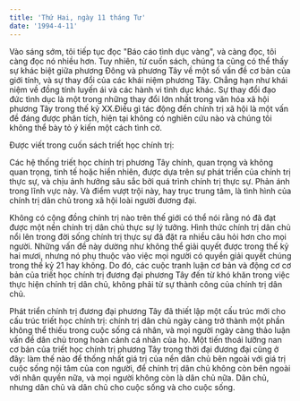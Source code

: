 ```yaml
---
title: 'Thứ Hai, ngày 11 tháng Tư'
date: '1994-4-11'
---
```


Vào sáng sớm, tôi tiếp tục đọc "Báo cáo tình dục vàng", và càng đọc, tôi càng đọc nó nhiều hơn. Tuy nhiên, từ cuốn sách, chúng ta cũng có thể thấy sự khác biệt giữa phương Đông và phương Tây về một số vấn đề cơ bản của giới tính, và sự thay đổi của các khái niệm phương Tây. Chẳng hạn như khái niệm về đồng tính luyến ái và các hành vi tình dục khác. Sự thay đổi đạo đức tình dục là một trong những thay đổi lớn nhất trong văn hóa xã hội phương Tây trong thế kỷ XX.Điều gì tác động đến chính trị xã hội là một vấn đề đáng được phân tích, hiện tại không có nghiên cứu nào và chúng tôi không thể bày tỏ ý kiến ​​một cách tình cờ.

Được viết trong cuốn sách triết học chính trị:

Các hệ thống triết học chính trị phương Tây chính, quan trọng và không quan trọng, tinh tế hoặc hiển nhiên, được dựa trên sự phát triển của chính trị thực sự, và chịu ảnh hưởng sâu sắc bởi quá trình chính trị thực sự. Phản ánh trong lĩnh vực này. Và điểm vượt trội này, hay trục trung tâm, là tình hình của chính trị dân chủ trong xã hội loài người đương đại.

Không có cộng đồng chính trị nào trên thế giới có thể nói rằng nó đã đạt được một nền chính trị dân chủ thực sự lý tưởng. Hình thức chính trị dân chủ nổi lên trong đời sống chính trị thực sự đã đặt ra nhiều câu hỏi hơn cho mọi người. Những vấn đề này dường như không thể giải quyết được trong thế kỷ hai mươi, nhưng nó phụ thuộc vào việc mọi người có quyền giải quyết chúng trong thế kỷ 21 hay không. Do đó, các cuộc tranh luận cơ bản và động cơ cơ bản của triết học chính trị đương đại phương Tây đến từ khó khăn trong việc thực hiện chính trị dân chủ, không phải từ sự thành công của chính trị dân chủ.

Phát triển chính trị đương đại phương Tây đã thiết lập một cấu trúc mới cho cấu trúc triết học chính trị: chính trị dân chủ ngày càng trở thành một phần không thể thiếu trong cuộc sống cá nhân, và mọi người ngày càng thảo luận vấn đề dân chủ trong hoàn cảnh cá nhân của họ. Một tiến thoái lưỡng nan cơ bản của triết học chính trị phương Tây trong thời đại đương đại cũng ở đây: làm thế nào để thống nhất giá trị của nền dân chủ bên ngoài với giá trị cuộc sống nội tâm của con người, để chính trị dân chủ không còn bên ngoài với nhân quyền nữa, và mọi người không còn là dân chủ nữa. Dân chủ, nhưng dân chủ và dân chủ cho cuộc sống và cho cuộc sống.


